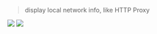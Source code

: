 > display local network info, like HTTP Proxy



[![](https://img.shields.io/badge/version-v0.3-green?style=for-the-badge)](https://img.shields.io/badge/version-v0.3-green?style=for-the-badge)
[![](https://img.shields.io/badge/download-click-blue?style=for-the-badge)](https://github.com/alanhe421/alfred-workflows/raw/master/local-network/Local%20Network.alfredworkflow)




<!-- more -->